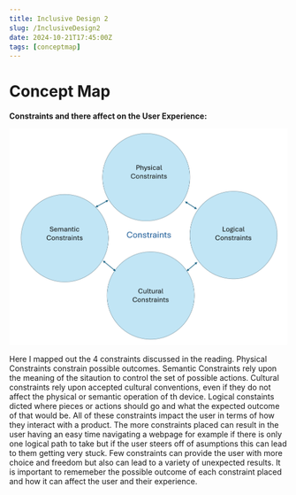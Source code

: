 ```yaml
---
title: Inclusive Design 2
slug: /InclusiveDesign2
date: 2024-10-21T17:45:00Z
tags: [conceptmap]
---
```


# Concept Map

<b>Constraints and there affect on the User Experience: </b>

![plot](InclusiveDesign2ConstraintsPic.png)

Here I mapped out the 4 constraints discussed in the reading. Physical Constraints constrain possible outcomes. Semantic Constraints rely upon the meaning of the sitaution to control the set of possible actions. Cultural constraints rely upon accepted cultural conventions, even if they do not affect the physical or semantic operation of th device. Logical constaints dicted where pieces or actions should go and what the expected outcome of that would be. All of these constraints impact the user in terms of how they interact with a product. The more constraints placed can result in the user having an easy time navigating a webpage for example if there is only one logical path to take but if the user steers off of asumptions this can lead to them getting very stuck. Few constraints can provide the user with more choice and freedom but also can lead to a variety of unexpected results. It is important to rememeber the possible outcome of each constraint placed and how it can affect the user and their experience.